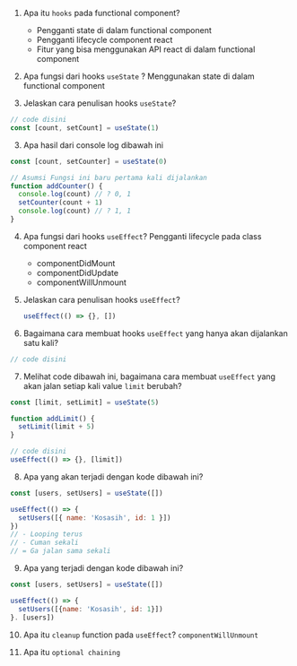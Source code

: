 1. Apa itu `hooks` pada functional component?

   - Pengganti state di dalam functional component
   - Pengganti lifecycle component react
   - Fitur yang bisa menggunakan API react di dalam functional component

2. Apa fungsi dari hooks `useState` ?
   Menggunakan state di dalam functional component

3. Jelaskan cara penulisan hooks `useState`?

```jsx
// code disini
const [count, setCount] = useState(1)
```

3. Apa hasil dari console log dibawah ini

```jsx
const [count, setCounter] = useState(0)

// Asumsi Fungsi ini baru pertama kali dijalankan
function addCounter() {
  console.log(count) // ? 0, 1
  setCounter(count + 1)
  console.log(count) // ? 1, 1
}
```

4. Apa fungsi dari hooks `useEffect`?
   Pengganti lifecycle pada class component react

   - componentDidMount
   - componentDidUpdate
   - componentWillUnmount

5. Jelaskan cara penulisan hooks `useEffect`?

   ```jsx
   useEffect(() => {}, [])
   ```

6. Bagaimana cara membuat hooks `useEffect` yang hanya akan dijalankan satu kali?

```jsx
// code disini
```

7. Melihat code dibawah ini, bagaimana cara membuat `useEffect` yang akan jalan setiap kali value `limit` berubah?

```jsx
const [limit, setLimit] = useState(5)

function addLimit() {
  setLimit(limit + 5)
}

// code disini
useEffect(() => {}, [limit])
```

8. Apa yang akan terjadi dengan kode dibawah ini?

```jsx
const [users, setUsers] = useState([])

useEffect(() => {
  setUsers([{ name: 'Kosasih', id: 1 }])
})
// - Looping terus
// - Cuman sekali
// = Ga jalan sama sekali
```

9. Apa yang terjadi dengan kode dibawah ini?

```jsx
const [users, setUsers] = useState([])

useEffect(() => {
  setUsers([{name: 'Kosasih', id: 1}])
}. [users])
```

10. Apa itu `cleanup` function pada `useEffect`?
    `componentWillUnmount`

11. Apa itu `optional chaining`
